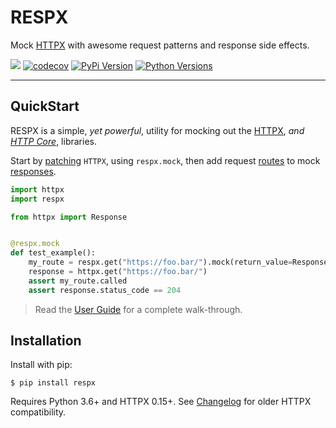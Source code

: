 # RESPX

Mock [HTTPX](https://www.python-httpx.org/) with awesome request patterns and response side effects.

![](https://github.com/lundberg/respx/workflows/test/badge.svg)
[![codecov](https://codecov.io/gh/lundberg/respx/branch/master/graph/badge.svg)](https://codecov.io/gh/lundberg/respx)
[![PyPi Version](https://img.shields.io/pypi/v/respx.svg)](https://pypi.org/project/respx/)
[![Python Versions](https://img.shields.io/pypi/pyversions/respx.svg)](https://pypi.org/project/respx/)

---

## QuickStart

RESPX is a simple, *yet powerful*, utility for mocking out the [HTTPX](https://www.python-httpx.org/), *and [HTTP Core](https://www.encode.io/httpcore/)*, libraries.

Start by [patching](guide.md#mock-httpx) `HTTPX`, using `respx.mock`, then add request [routes](guide.md#routing-requests) to mock [responses](guide.md#mocking-responses).

``` python
import httpx
import respx

from httpx import Response


@respx.mock
def test_example():
    my_route = respx.get("https://foo.bar/").mock(return_value=Response(204))
    response = httpx.get("https://foo.bar/")
    assert my_route.called
    assert response.status_code == 204
```

> Read the [User Guide](guide.md) for a complete walk-through.


## Installation

Install with pip:

``` console
$ pip install respx
```

Requires Python 3.6+ and HTTPX 0.15+.
See [Changelog](https://github.com/lundberg/respx/blob/master/CHANGELOG.md) for older HTTPX compatibility.
